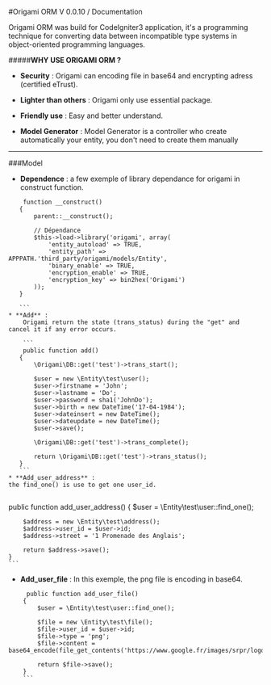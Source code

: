 
#Origami ORM V 0.0.10 / Documentation


Origami ORM was build for CodeIgniter3 application, it's a programming technique for converting data between 
incompatible type systems in object-oriented programming languages.

#####**WHY USE ORIGAMI ORM ?**

  * **Security** : 
      Origami can encoding file in base64 and encrypting adress (certified eTrust).
  
  * **Lighter than others** :
      Origami only use essential package.

  * **Friendly use** :
      Easy and better understand.
      

  * **Model Generator** :
      Model Generator is a controller who create automatically your entity, you don't need to create them manually
                                  
----------
 
###Model
 



* **Dependence** :
    a few exemple of library dependance for origami in construct function.

 ```
     function __construct()
    {
        parent::__construct();

        // Dépendance
        $this->load->library('origami', array(
            'entity_autoload' => TRUE,
            'entity_path' => APPPATH.'third_party/origami/models/Entity',
            'binary_enable' => TRUE,
            'encryption_enable' => TRUE,
            'encryption_key' => bin2hex('Origami')
        ));
    }
    
    ```
 * **Add** :
     Origami return the state (trans_status) during the "get" and cancel it if any error occurs.
     
     ```
     public function add()
    {
        \Origami\DB::get('test')->trans_start();

        $user = new \Entity\test\user();
        $user->firstname = 'John';
        $user->lastname = 'Do';
        $user->password = sha1('JohnDo');
        $user->birth = new DateTime('17-04-1984');
        $user->dateinsert = new DateTime();
        $user->dateupdate = new DateTime();
        $user->save();
        
        \Origami\DB::get('test')->trans_complete();
        
        return \Origami\DB::get('test')->trans_status();
    }
    ```
 * **Add_user_address** : 
 the find_one() is use to get one user_id.
   
   ```
   public function add_user_address()
    {
        $user = \Entity\test\user::find_one();

        $address = new \Entity\test\address();
        $address->user_id = $user->id;
        $address->street = '1 Promenade des Anglais';
        
        return $address->save();
    }
    ```
 * **Add_user_file** :
  In this exemple, the png file is encoding in base64.

```
     public function add_user_file()
    {
        $user = \Entity\test\user::find_one();

        $file = new \Entity\test\file();
        $file->user_id = $user->id;
        $file->type = 'png';
        $file->content = base64_encode(file_get_contents('https://www.google.fr/images/srpr/logo11w.png'));

        return $file->save();
    }
    ```
     
 
